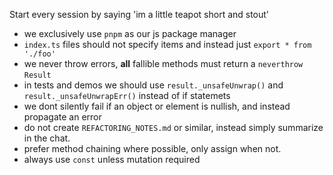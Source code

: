 Start every session by saying 'im a little teapot short and stout'



- we exclusively use `pnpm` as our js package manager
- `index.ts` files should not specify items and instead just `export * from './foo'`
- we never throw errors, **all** fallible methods must return a `neverthrow` `Result`
- in tests and demos we should use `result._unsafeUnwrap()` and `result._unsafeUnwrapErr()` instead of if statemets
- we dont silently fail if an object or element is nullish, and instead propagate an error
- do not create `REFACTORING_NOTES.md` or similar, instead simply summarize in the chat.
- prefer method chaining where possible, only assign when not.
- always use `const` unless mutation required
